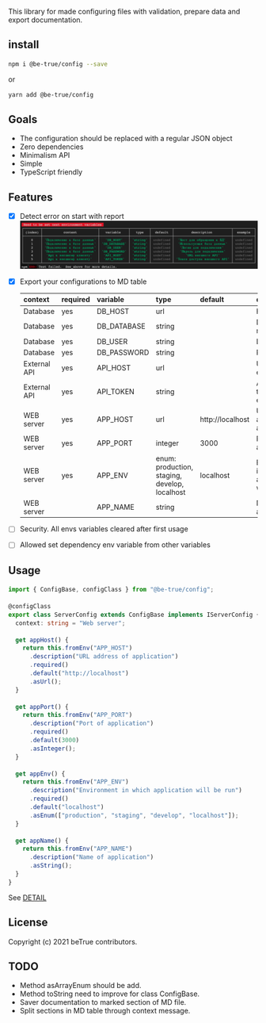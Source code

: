 This library for made configuring files with validation, prepare data and export documentation.

## install

```bash
npm i @be-true/config --save
```
or
```bash
yarn add @be-true/config
```

## Goals
- The configuration should be replaced with a regular JSON object
- Zero dependencies
- Minimalism API
- Simple
- TypeScript friendly

## Features
- [x] Detect error on start with report
    ![](./docs/example-error-report.png)
- [x] Export your configurations to MD table

    | context      | required | variable    | type                                          | default          | description                                  | example |
    |--------------|----------|-------------|-----------------------------------------------|------------------|----------------------------------------------|---------|
    | Database     | yes      | DB_HOST     | url                                           |                  | Host                                         |         |
    | Database     | yes      | DB_DATABASE | string                                        |                  | Database name                                |         |
    | Database     | yes      | DB_USER     | string                                        |                  | Login                                        |         |
    | Database     | yes      | DB_PASSWORD | string                                        |                  | Password                                     |         |
    | External API | yes      | API_HOST    | url                                           |                  | URL of external API                          |         |
    | External API | yes      | API_TOKEN   | string                                        |                  | Access token of external API                 |         |
    | WEB server   | yes      | APP_HOST    | url                                           | http://localhost | URL address of application                   |         |
    | WEB server   | yes      | APP_PORT    | integer                                       | 3000             | Port of application                          |         |
    | WEB server   | yes      | APP_ENV     | enum: production, staging, develop, localhost | localhost        | Environment in which application will be run |         |
    | WEB server   |          | APP_NAME    | string                                        |                  | Name of application                          |         |

- [ ] Security. All envs variables cleared after first usage
- [ ] Allowed set dependency env variable from other variables

## Usage

```typescript
import { ConfigBase, configClass } from "@be-true/config";

@configClass
export class ServerConfig extends ConfigBase implements IServerConfig {
  context: string = "Web server";

  get appHost() {
    return this.fromEnv("APP_HOST")
      .description("URL address of application")
      .required()
      .default("http://localhost")
      .asUrl();
  }

  get appPort() {
    return this.fromEnv("APP_PORT")
      .description("Port of application")
      .required()
      .default(3000)
      .asInteger();
  }

  get appEnv() {
    return this.fromEnv("APP_ENV")
      .description("Environment in which application will be run")
      .required()
      .default("localhost")
      .asEnum(["production", "staging", "develop", "localhost"]);
  }

  get appName() {
    return this.fromEnv("APP_NAME")
      .description("Name of application")
      .asString();
  }
}
```

See [DETAIL](./example)

## License
Copyright (c) 2021 beTrue contributors.

## TODO
- Method asArrayEnum should be add.
- Method toString need to improve for class ConfigBase.
- Saver documentation to marked section of MD file.
- Split sections in MD table through context message.